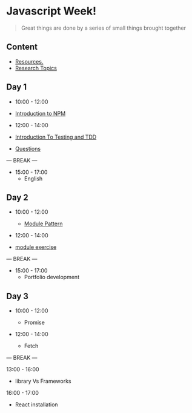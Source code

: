 
# Javascript  Week!

> Great things are done by a series of small things brought together

  

## Content

  


- [Resources.](./resources.md)
- [Research Topics](./research-topics.md)

  

  

## Day 1

  

- 10:00 - 12:00
 - [Introduction to NPM](./introNPM.md) 

- 12:00 - 14:00
 - [Introduction To Testing and TDD](./testing.md)
 - [Questions](./question.md)

— BREAK —

- 15:00 - 17:00
  - English


## Day 2
 
- 10:00 - 12:00
  -  [Module Pattern](./module.md)
 
- 12:00 - 14:00
 - [module exercise](https://github.com/KYTC-Front-End/module-ex)

— BREAK —

- 15:00 - 17:00
  - Portfolio development 


## Day 3
 
- 10:00 - 12:00
  - Promise

- 12:00 - 14:00 
    -  Fetch

— BREAK —

13:00 - 16:00 
  -  library Vs Frameworks

16:00 - 17:00 
  -  React installation 







